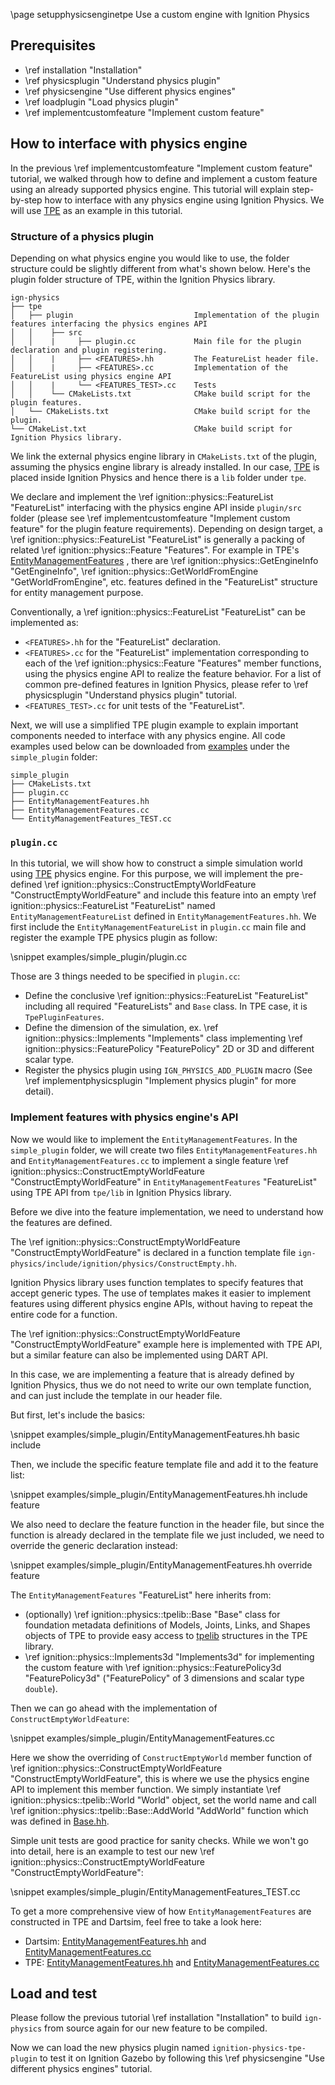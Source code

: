 \page setupphysicsenginetpe Use a custom engine with Ignition Physics

## Prerequisites

- \ref installation "Installation"
- \ref physicsplugin "Understand physics plugin"
- \ref physicsengine "Use different physics engines"
- \ref loadplugin "Load physics plugin"
- \ref implementcustomfeature "Implement custom feature"

## How to interface with physics engine

In the previous
\ref implementcustomfeature "Implement custom feature" tutorial, we walked through how to
define and implement a custom feature using an already supported physics
engine. This tutorial will explain step-by-step how to interface with any physics engine
using Ignition Physics. We will use [TPE](https://github.com/ignitionrobotics/ign-physics/tree/main/tpe) as an example in this tutorial.

### Structure of a physics plugin

Depending on what physics engine you would like to use,
the folder structure could be slightly different from what's shown below.
Here's the plugin folder structure of TPE, within the Ignition Physics library.

```
ign-physics
├── tpe
│   ├── plugin                           Implementation of the plugin features interfacing the physics engines API
│   │    ├── src
│   │    |     ├── plugin.cc             Main file for the plugin declaration and plugin registering.
│   │    |     ├── <FEATURES>.hh         The FeatureList header file.
│   │    |     ├── <FEATURES>.cc         Implementation of the FeatureList using physics engine API
│   │    |     └── <FEATURES_TEST>.cc    Tests
│   │    └── CMakeLists.txt              CMake build script for the plugin features.
│   └── CMakeLists.txt                   CMake build script for the plugin.
└── CMakeList.txt                        CMake build script for Ignition Physics library.
```

We link the external physics engine library
in `CMakeLists.txt` of the plugin, assuming the physics engine library is
already installed. In our case, [TPE](https://github.com/ignitionrobotics/ign-physics/tree/main/tpe)
is placed inside Ignition Physics and hence there is a `lib` folder under `tpe`.

We declare and implement the \ref ignition::physics::FeatureList "FeatureList"
interfacing with the physics engine API inside `plugin/src` folder
(please see \ref implementcustomfeature "Implement custom feature"
for the plugin feature requirements). Depending on design target, a \ref ignition::physics::FeatureList "FeatureList"
is generally a packing of related \ref ignition::physics::Feature "Features".
For example in TPE's [EntityManagementFeatures](https://github.com/ignitionrobotics/ign-physics/blob/main/tpe/plugin/src/EntityManagementFeatures.hh)
, there are \ref ignition::physics::GetEngineInfo "GetEngineInfo",
\ref ignition::physics::GetWorldFromEngine "GetWorldFromEngine", etc. features
defined in the "FeatureList" structure for entity management purpose.

Conventionally, a \ref ignition::physics::FeatureList "FeatureList" can be
implemented as:
- `<FEATURES>.hh` for the "FeatureList" declaration.
- `<FEATURES>.cc` for the "FeatureList" implementation corresponding to each of
the \ref ignition::physics::Feature "Features" member functions, using the
physics engine API to realize the feature behavior. For a list of common
pre-defined features in Ignition Physics, please refer to
\ref physicsplugin "Understand physics plugin" tutorial.
- `<FEATURES_TEST>.cc` for unit tests of the "FeatureList".

Next, we will use a simplified TPE plugin example to explain important components needed to interface with any physics engine. All code examples used below can be downloaded from [examples](https://github.com/ignitionrobotics/ign-physics/tree/ign-physics2/examples) under the `simple_plugin` folder:

```
simple_plugin
├── CMakeLists.txt
├── plugin.cc
├── EntityManagementFeatures.hh
├── EntityManagementFeatures.cc
└── EntityManagementFeatures_TEST.cc
```

### `plugin.cc`

In this tutorial, we will show how to construct a simple simulation world using
[TPE](https://github.com/ignitionrobotics/ign-physics/tree/main/tpe) physics
engine. For this purpose, we will implement the pre-defined
\ref ignition::physics::ConstructEmptyWorldFeature "ConstructEmptyWorldFeature"
and include this feature into an empty \ref ignition::physics::FeatureList "FeatureList"
named `EntityManagementFeatureList` defined in `EntityManagementFeatures.hh`.
We first include the `EntityManagementFeatureList` in `plugin.cc` main file
and register the example TPE physics plugin as follow:

\snippet examples/simple_plugin/plugin.cc

Those are 3 things needed to be specified in `plugin.cc`:
- Define the conclusive \ref ignition::physics::FeatureList "FeatureList" including
all required "FeatureLists" and `Base` class. In TPE case, it is `TpePluginFeatures`.
- Define the dimension of the simulation, ex. \ref ignition::physics::Implements "Implements" class implementing
\ref ignition::physics::FeaturePolicy "FeaturePolicy" 2D or 3D and different
scalar type.
- Register the physics plugin using `IGN_PHYSICS_ADD_PLUGIN` macro (See \ref implementphysicsplugin "Implement physics plugin" for more detail).

### Implement features with physics engine's API

Now we would like to implement the `EntityManagementFeatures`.
In the `simple_plugin` folder, we will create two files `EntityManagementFeatures.hh` and
`EntityManagementFeatures.cc` to implement a single feature \ref ignition::physics::ConstructEmptyWorldFeature "ConstructEmptyWorldFeature"
in `EntityManagementFeatures` "FeatureList" using TPE API from `tpe/lib` in Ignition Physics library.

Before we dive into the feature implementation, we need to understand how the features are defined.

The \ref ignition::physics::ConstructEmptyWorldFeature "ConstructEmptyWorldFeature"
is declared in a function template file `ign-physics/include/ignition/physics/ConstructEmpty.hh`.

Ignition Physics library uses function templates to specify features that accept generic types.
The use of templates makes it easier to implement features using different physics engine APIs,
without having to repeat the entire code for a function.

The \ref ignition::physics::ConstructEmptyWorldFeature "ConstructEmptyWorldFeature" example here
is implemented with TPE API, but a similar feature can also be implemented using DART API.

In this case, we are implementing a feature that is already defined by Ignition Physics,
thus we do not need to write our own template function, and can just include the template in our header file.

But first, let's include the basics:

\snippet examples/simple_plugin/EntityManagementFeatures.hh basic include

Then, we include the specific feature template file and add it to the feature list:

\snippet examples/simple_plugin/EntityManagementFeatures.hh include feature

We also need to declare the feature function in the header file, but since the function is already declared
in the template file we just included, we need to override the generic declaration instead:

\snippet examples/simple_plugin/EntityManagementFeatures.hh override feature

The `EntityManagementFeatures` "FeatureList" here inherits from:
- (optionally) \ref ignition::physics::tpelib::Base "Base"
class for foundation metadata definitions of Models, Joints, Links, and Shapes objects
of TPE to provide easy access to [tpelib](https://github.com/ignitionrobotics/ign-physics/tree/main/tpe/lib)
structures in the TPE library.
- \ref ignition::physics::Implements3d "Implements3d" for implementing the
custom feature with \ref ignition::physics::FeaturePolicy3d "FeaturePolicy3d"
("FeaturePolicy" of 3 dimensions and scalar type `double`).

Then we can go ahead with the implementation of `ConstructEmptyWorldFeature`:

\snippet examples/simple_plugin/EntityManagementFeatures.cc

Here we show the overriding of `ConstructEmptyWorld` member function of
\ref ignition::physics::ConstructEmptyWorldFeature "ConstructEmptyWorldFeature",
this is where we use the physics engine API to implement this member function.
We simply instantiate \ref ignition::physics::tpelib::World "World" object, set
the world name and call \ref ignition::physics::tpelib::Base::AddWorld "AddWorld"
function which was defined in [Base.hh](https://github.com/ignitionrobotics/ign-physics/blob/main/tpe/plugin/src/Base.hh).

Simple unit tests are good practice for sanity checks.
While we won't go into detail, here is an example to test our new
\ref ignition::physics::ConstructEmptyWorldFeature "ConstructEmptyWorldFeature":

\snippet examples/simple_plugin/EntityManagementFeatures_TEST.cc

To get a more comprehensive view of how `EntityManagementFeatures` are constructed in TPE and Dartsim,
feel free to take a look here:
- Dartsim: [EntityManagementFeatures.hh](https://github.com/ignitionrobotics/ign-physics/blob/ign-physics2/dartsim/src/EntityManagementFeatures.hh) and [EntityManagementFeatures.cc](https://github.com/ignitionrobotics/ign-physics/blob/ign-physics2/dartsim/src/EntityManagementFeatures.cc)
- TPE: [EntityManagementFeatures.hh](https://github.com/ignitionrobotics/ign-physics/blob/ign-physics2/tpe/plugin/src/EntityManagementFeatures.hh) and [EntityManagementFeatures.cc](https://github.com/ignitionrobotics/ign-physics/blob/ign-physics2/tpe/plugin/src/EntityManagementFeatures.cc)

## Load and test

Please follow the previous tutorial \ref installation "Installation" to build
`ign-physics` from source again for our new feature to be compiled.

Now we can load the new physics plugin named `ignition-physics-tpe-plugin`
to test it on Ignition Gazebo by following this \ref physicsengine "Use different physics engines" tutorial.
